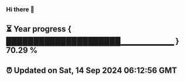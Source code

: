 ### Hi there 👋
⏳ Year progress { █████████████████████▁▁▁▁▁▁▁▁▁ } 70.29 %
---
⏰ Updated on Sat, 14 Sep 2024 06:12:56 GMT
---

